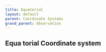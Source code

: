 ```yaml
---
title: Equatorial
layout: default
parent: Coordinate Systems
grand_parent: Observation
---
```


## Equa torial Coordinate system

